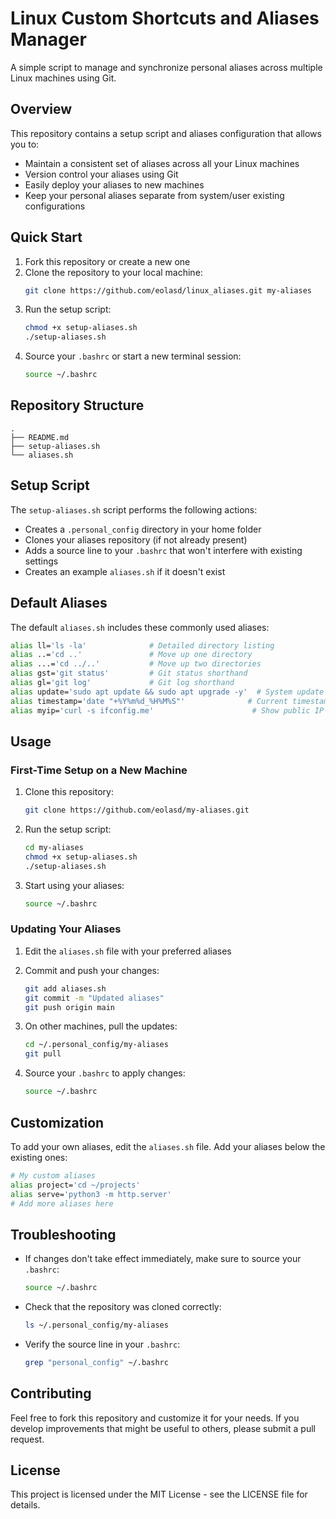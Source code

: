 # Linux Custom Shortcuts and Aliases Manager

A simple script to manage and synchronize personal aliases across multiple Linux machines using Git.

## Overview

This repository contains a setup script and aliases configuration that allows you to:
- Maintain a consistent set of aliases across all your Linux machines
- Version control your aliases using Git
- Easily deploy your aliases to new machines
- Keep your personal aliases separate from system/user existing configurations

## Quick Start

1. Fork this repository or create a new one
2. Clone the repository to your local machine:
   ```bash
   git clone https://github.com/eolasd/linux_aliases.git my-aliases
   ```
3. Run the setup script:
   ```bash
   chmod +x setup-aliases.sh
   ./setup-aliases.sh
   ```
4. Source your `.bashrc` or start a new terminal session:
   ```bash
   source ~/.bashrc
   ```

## Repository Structure

```
.
├── README.md
├── setup-aliases.sh
└── aliases.sh
```

## Setup Script

The `setup-aliases.sh` script performs the following actions:
- Creates a `.personal_config` directory in your home folder
- Clones your aliases repository (if not already present)
- Adds a source line to your `.bashrc` that won't interfere with existing settings
- Creates an example `aliases.sh` if it doesn't exist

## Default Aliases

The default `aliases.sh` includes these commonly used aliases:
```bash
alias ll='ls -la'              # Detailed directory listing
alias ..='cd ..'               # Move up one directory
alias ...='cd ../..'           # Move up two directories
alias gst='git status'         # Git status shorthand
alias gl='git log'             # Git log shorthand
alias update='sudo apt update && sudo apt upgrade -y'  # System update
alias timestamp='date "+%Y%m%d_%H%M%S"'              # Current timestamp
alias myip='curl -s ifconfig.me'                      # Show public IP
```

## Usage

### First-Time Setup on a New Machine

1. Clone this repository:
   ```bash
   git clone https://github.com/eolasd/my-aliases.git
   ```

2. Run the setup script:
   ```bash
   cd my-aliases
   chmod +x setup-aliases.sh
   ./setup-aliases.sh
   ```

3. Start using your aliases:
   ```bash
   source ~/.bashrc
   ```

### Updating Your Aliases

1. Edit the `aliases.sh` file with your preferred aliases
2. Commit and push your changes:
   ```bash
   git add aliases.sh
   git commit -m "Updated aliases"
   git push origin main
   ```

3. On other machines, pull the updates:
   ```bash
   cd ~/.personal_config/my-aliases
   git pull
   ```

4. Source your `.bashrc` to apply changes:
   ```bash
   source ~/.bashrc
   ```

## Customization

To add your own aliases, edit the `aliases.sh` file. Add your aliases below the existing ones:

```bash
# My custom aliases
alias project='cd ~/projects'
alias serve='python3 -m http.server'
# Add more aliases here
```

## Troubleshooting

- If changes don't take effect immediately, make sure to source your `.bashrc`:
  ```bash
  source ~/.bashrc
  ```
- Check that the repository was cloned correctly:
  ```bash
  ls ~/.personal_config/my-aliases
  ```
- Verify the source line in your `.bashrc`:
  ```bash
  grep "personal_config" ~/.bashrc
  ```

## Contributing

Feel free to fork this repository and customize it for your needs. If you develop improvements that might be useful to others, please submit a pull request.

## License

This project is licensed under the MIT License - see the LICENSE file for details.
